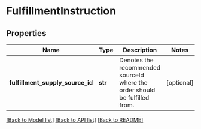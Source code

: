 # FulfillmentInstruction

## Properties
Name | Type | Description | Notes
------------ | ------------- | ------------- | -------------
**fulfillment_supply_source_id** | **str** | Denotes the recommended sourceId where the order should be fulfilled from. | [optional] 

[[Back to Model list]](../README.md#documentation-for-models) [[Back to API list]](../README.md#documentation-for-api-endpoints) [[Back to README]](../README.md)

